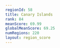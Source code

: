```yaml
---
regionId: 58
title: Canary Islands
rank: 84
meanScore: 69.99
globalMeanScore: 69.25
numRegions: 220
layout: region_score
---
```

